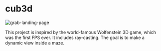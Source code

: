 # cub3d
![grab-landing-page](https://github.com/prevetmelon/cub3d/blob/main/IMG_8606.gif)

This project is inspired by the world-famous Wolfenstein 3D game, which
was the first FPS ever. It includes ray-casting. The goal is to
make a dynamic view inside a maze.
